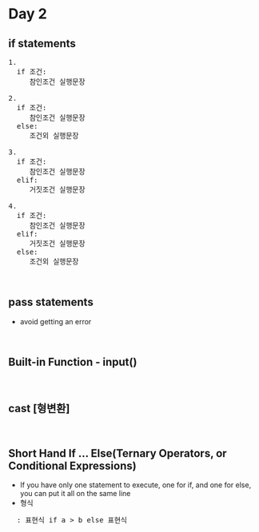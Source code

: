 Day 2
===

## if statements
<pre>
1. 
  if 조건:
     참인조건 실행문장

2.
  if 조건:
     참인조건 실행문장
  else:
     조건외 실행문장
 
3.
  if 조건:
     참인조건 실행문장
  elif:
     거짓조건 실행문장

4. 
  if 조건:
     참인조건 실행문장
  elif:
     거짓조건 실행문장
  else:
     조건외 실행문장
</pre>
<br>

## pass statements
- avoid getting an error
<br>

## Built-in Function - input()
<br>

## cast [형변환]
<br>

## Short Hand If ... Else(Ternary Operators, or Conditional Expressions)
- If you have only one statement to execute, one for if, and one for else, you can put it all on the same line
- 형식  
<pre>  : 표현식 if a > b else 표현식</pre>
<br>

